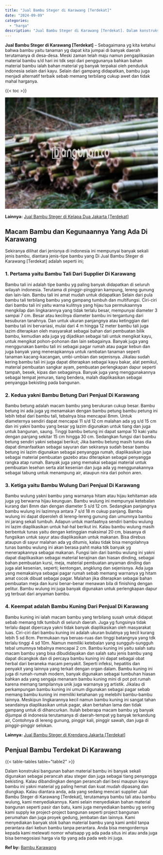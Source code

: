 ```yaml
---
title: "Jual Bambu Steger di Karawang [Terdekat]"
date: "2024-09-09"
categories: 
  - "harga"
description: "Jual Bambu Steger di Karawang [Terdekat]. Dalam konstruksi bangunan bahan material bambu ini banyak sekali digunakan sebagai perancah atau steger dan juga se..."
---
```


**Jual Bambu Steger di Karawang \[Terdekat\]** – Sebagaimana yg kita ketahui bahwa bambu yaitu tanaman yg dapat kita jumpai di banyak daerah terutamanya di desa-desa. Meski zaman telah maju namun pengaplikasian material bambu s/d hari ini tdk sepi dari penggunanya bahkan bahan material bambu ialah bahan material yg banyak terpakai oleh penduduk indonesia selain dari kayu. Selain dari gampang didapatkan, bambu juga menjadi alternatif terbaik sebab memang terbilang cukup awet dan tidak mahal harganya.

{{< toc >}}

![Jual Bambu Steger di Karawang [Terdekat]](/images/jual-bambu-tali-14.png)

**Lainnya:** [Jual Bambu Steger di Kelapa Dua Jakarta \[Terdekat\]](https://bambu.bangunan.co/jual-bambu-steger-di-kelapa-dua-jakarta-terdekat/)

## Macam Bambu dan Kegunaannya Yang Ada Di Karawang

Sekiranya dilihat dari jenisnya di indonesia ini mempunyai banyak sekali jenis bambu, diantara jenis-tipe bambu yang Di Jual Bambu Steger di Karawang \[Terdekat\] adalah seperti ini;

### 1\. Pertama yaitu Bambu Tali Dari Supplier Di Karawang

Bambu tali ini adalah tipe bambu yg paling banyak didapatkan di seluruh wilayah indonesia. Terutama di pinggir-pinggiran kampung, lereng gunung dan lain-lain. Bambu tali ini amat mudah untuk didapatkan Selain dari pula bambu tali terbilang bambu yang gampang tumbuh dan multifungsi. Ciri-ciri dari bambu tali ini yaitu warna kulitnya yang hijau tua permukaannya mengkilap dan lingkarannya yang tidak terlalu besar, mempunyai diameter 3 sampai 7 cm. Besar atau kecilnya diameter bambu ini tergantung dari kesuburan tanahnya. Dan untuk ukuran panjangnya atau ketinggian dari bambu tali ini bervariasi, mulai dari 4 m hingga 12 meter bambu tali juga lazim diterapkan oleh masyarakat sebagai bahan dari pembuatan bilik bambu, kemudian ada juga yg dijadikan sebagai tali untuk mengikat kayu, untuk mengikat pohon-pohonan dan lain sebagainya. Banyak juga yang menggunakan bambu tali ini sebagai pagar rumah atau pagar kebun dan juga banyak yang menerapkannya untuk rambatan tanaman seperti tanaman kacang-kacangan, umbi-umbian dan sejenisnya. Jikalau sudah kering bambu tali ini juga dapat diterapkan sebagai kayu bakar, alat pemikul, material pembuatan sangkar ayam, pembuatan perlengkapan dapur seperti tampah, besek, kipas dan sebagainya. Banyak juga yang menggunakannya sebagai tempat jemuran, tiang bendera, malah diaplikasikan sebagai penyangga bekisting pada bangunan.

### 2\. Kedua yakni Bambu Betung Dari Penjual Di Karawang

Bambu betung adalah macam bambu yang berukuran cukup besar. Bambu betung ini ada juga yg menamakan dengan bambu petung bambu petung ini lebih tebal dari bambu tali, tebalnya bisa mencapai 8mm. Untuk diameternya sendiri dapat mencapai 11 s/d 12 cm malahan ada yg s/d 15 cm dan ini yakni bambu yang besar yg lazim digunakan untuk tiang dan juga untuk bangunan, saung. Tinggi bambu betung ini dapat sampai 10 kaki yaitu dengan panjang sekitar 15 cm hingga 30 cm. Sedangkan fungsi dari bambu betung sendiri yakni sebagai berikut; Jika bambu betung masih tunas dia dapat dimanfaatkan sebagai sayuran dan sekiranya sudah besar bambu betung ini lazim digunakan sebagai penyangga rumah, diaplikasikan juga sebagai material pembuatan gazebo atau diterapkan sebagai penyangga rangka atap rumah. Banyak juga yang memakai sebagai material untuk pembuatan lesehan serta alat kesenian dan juga ada yg menggunakannya sebagai tabung untuk menampung air, ataupun nira dari pohon aren.

### 3\. Ketiga yaitu Bambu Wulung Dari Penjual Di Karawang

Bambu wulung yakni bambu yang warnanya hitam atau hijau kehitaman ada juga yg berwarna hijau keunguan. Bambu wulung ini mempunyai ketebalan kurang dari 8mm dan dengan diameter 5 s/d 12 cm. Sedangkan panjangnya bambu wulung ini lazimnya antara 7 s/d 18 m cukup panjang. Bambu wulung ini dapat diperoleh di lereng-lereng gunung dan umumnya bambu ini jarang sekali tumbuh. Adapun untuk manfaatnya sendiri bambu wulung ini lazim diaplikasikan untuk hal-hal berikut ini. Kalau bambu wulung masih berbentuk tunas yaitu dengan ketinggian maksimal 20 cm, biasanya di fungsikan untuk sayur atau diaplikasikan untuk makanan. Bisa direbus ataupun di sayur malahan ada yg ditumis, kalau tidak bisa mengolahnya tunas bambu wulung ini akan berasa pahit maka tdk banyak yg menerapkannya sebagai makanan. Fungsi lain dari bambu wulung ini yakni dapat diaplikasikan sebagai material kerajinan dan hiasan dinding, sebagai bahan pembuatan kursi, meja, material pembuatan anyaman dinding dan juga alat kesenian, seperti; kentongan, angklung dan sejenisnya. Ada juga yang memakainya sebagai pagar rumah sebab memang warnanya yg hitam amat cocok dibuat sebagai pagar. Malahan jika diterapkan sebagai bahan pembuatan meja dan kursi benar-benar menawan bila di finishing dengan pelitur. Bambu wulung ini juga banyak digunakan untuk perlengkapan dapur yg terbuat dari anyaman bambu.

### 4\. Keempat adalah Bambu Kuning Dari Penjual Di Karawang

Bambu kuning ini ialah macam bambu yang terbilang susah untuk didapat sebab memang tdk tumbuh di seluruh daerah. Juga yg fungsinya tidak terlalu dapat dipercaya yakni tidak banyak diaplikasikan oleh masyarakat luas. Ciri-ciri dari bambu kuning ini adalah ukuran bulatnya yg kecil kurang lebih 5 sd 8cm. Permukaan nya beruas-ruas dan tinggi batangnya yang tdk terlalu tinggi 4 sd 10m. Namun memiliki ketebalan yang sungguh-sungguh tebal umumnya tebalnya mencapai 2 cm. Bambu kuning ini yaitu salah satu macam bambu yang bisa dibudidayakan dan salah satu jenis bambu yang dapat dicangkok dan di percaya bambu kuning ini dapat sebagai obat herbal dari beraneka macam penyakit. Seperti infeksi, hepatitis dan penyakit yang lainnya yang terkait dengan organ dalam. Bambu kuning ini juga di rumah-rumah modern, banyak digunakan sebagai tumbuhan hiasan bahkan ada yang sengaja menanam bambu kuning mini di pot pot rumah karena memang tampilannya unik juga warnanya yg artistik. Jikalau di perkampungan bambu kuning ini umum digunakan sebagai pagar sebab memang bambu kuning ini memiliki ketahanan yg melebihi bambu-bambu lainnya. Meskipun lingkarannya kecil namun bambu kuning ini sangat tahan seandainya diaplikasikan untuk pagar, akan bertahan lama dan tidak gampang untuk di dihancurkan. Itulah beberapa macam bambu yg banyak dijumpai di indonesia terutamanya di daerah-tempat yg banyak terkandung air, Contohnya di lereng gunung, pinggir kali, pinggir sawah, dan juga di pinggir-pinggir selokan.

**Lainnya:** [Jual Bambu Steger di Krendang Jakarta \[Terdekat\]](https://bambu.bangunan.co/jual-bambu-steger-di-krendang-jakarta-terdekat/)

## Penjual Bambu Terdekat Di Karawang

{{< table-tables table="table2" >}}

Dalam konstruksi bangunan bahan material bambu ini banyak sekali digunakan sebagai perancah atau steger dan juga sebagai tiang penyangga bekisting. Kalau dibandingkan dengan perancah dari besi maupun kayu bambu ini yakni material yg paling hemat dan kuat mudah dipasang dan diungkap. Kalau diantara anda, ada yang sedang mencari supplier Jual Bambu Steger di Karawang \[Terdekat\], terutamanya bambu tali atau bambu wulung, kami menyediakannya. Kami selain menyediakan bahan material bangunan seperti pasir dan batu, kami juga menyediakan bambu yg sering kami supply ke project-project bangunan seperti project bangunan perumahan dan juga proyek gedung, jembatan dan lainnya. Kami menyediakan banyak stok bahan material bambu yang kami ambil tanpa perantara dari kebun bambu tanpa perantara. Anda bisa mengordernya kepada kami melewati nomor whatsapp yg ada pada situs ini atau anda juga bisa bernegosiasi harga via tlp yang ada pada web ini juga.

**Ref by:** [Bambu Karawang](https://id.wikipedia.org/wiki/Bambu)

